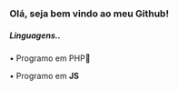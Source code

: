<h3>Olá, seja bem vindo ao meu Github!</h3>
<h5>Linguagens..</h5>
<p>• Programo em PHP🐘</p>
<p>• Programo em <strong>JS</strong></p>
